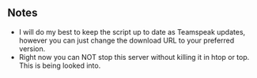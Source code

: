 ## Notes
* I will do my best to keep the script up to date as Teamspeak updates, however you can just change the download URL to your preferred version.
* Right now you can NOT stop this server without killing it in htop or top. This is being looked into.
